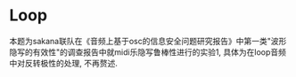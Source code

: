 # Loop

本题为sakana联队在《音频上基于osc的信息安全问题研究报告》中第一类"波形隐写的有效性"的调查报告中就midi乐隐写鲁棒性进行的实验1, 具体为在loop音频中对反转极性的处理, 不再赘述.
